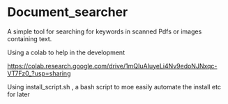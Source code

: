 # Document_searcher
A simple tool for searching for keywords in scanned Pdfs or images containing text.

Using a colab to help in the development

https://colab.research.google.com/drive/1mQIuAIuyeLi4Nv9edoNJNxqc-VT7Fz0_?usp=sharing

Using install_script.sh , a bash script to moe easily automate the install etc for later


